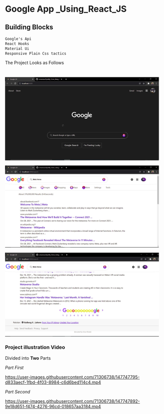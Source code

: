 # Google App _Using_React_JS

## Building Blocks
  
    Google's Api
    React Hooks
    Material Ui
    Responsive Plain Css tactics
    
    
The Project Looks as Follows
# 

![First Image](./demonstration/one.JPG) 

![Second Image](./demonstration/two.JPG) 

![Third Image](./demonstration/three.JPG) 

### Project illustration Video 
Divided into  **Two** Parts

_Part First_
 
https://user-images.githubusercontent.com/71306738/147747795-d833aecf-1fbd-4f03-8984-c6d6bed114c4.mp4

_Part Second_

https://user-images.githubusercontent.com/71306738/147747892-9e18d651-f474-4276-96cd-018657aa3184.mp4












